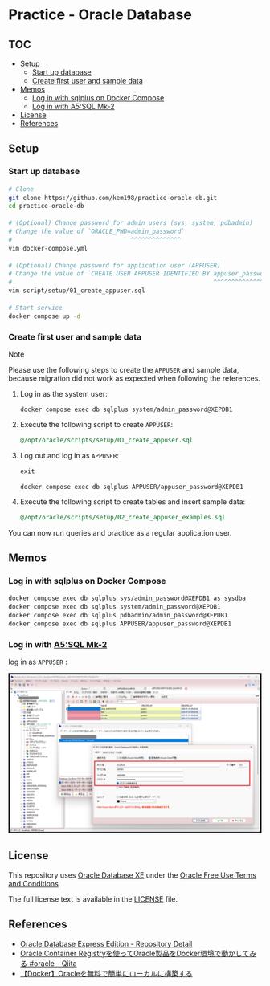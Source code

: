 <!-- omit in toc -->
# Practice - Oracle Database

<!-- omit in toc -->
## TOC

- [Setup](#setup)
    - [Start up database](#start-up-database)
    - [Create first user and sample data](#create-first-user-and-sample-data)
- [Memos](#memos)
    - [Log in with sqlplus on Docker Compose](#log-in-with-sqlplus-on-docker-compose)
    - [Log in with A5:SQL Mk-2](#log-in-with-a5sql-mk-2)
- [License](#license)
- [References](#references)

## Setup

### Start up database

```sh
# Clone
git clone https://github.com/kem198/practice-oracle-db.git
cd practice-oracle-db

# (Optional) Change password for admin users (sys, system, pdbadmin)
# Change the value of `ORACLE_PWD=admin_password`
#                                 ^^^^^^^^^^^^^^
vim docker-compose.yml

# (Optional) Change password for application user (APPUSER)
# Change the value of `CREATE USER APPUSER IDENTIFIED BY appuser_password;`
#                                                        ^^^^^^^^^^^^^^^^
vim script/setup/01_create_appuser.sql

# Start service
docker compose up -d
```

### Create first user and sample data

> [!NOTE]
> Please use the following steps to create the `APPUSER` and sample data, because migration did not work as expected when following the references.

1. Log in as the system user:

    ```shell
    docker compose exec db sqlplus system/admin_password@XEPDB1
    ```

2. Execute the following script to create `APPUSER`:

    ```sql
    @/opt/oracle/scripts/setup/01_create_appuser.sql
    ```

3. Log out and log in as `APPUSER`:

    ```sql
    exit
    ```

    ```shell
    docker compose exec db sqlplus APPUSER/appuser_password@XEPDB1
    ```

4. Execute the following script to create tables and insert sample data:

    ```sql
    @/opt/oracle/scripts/setup/02_create_appuser_examples.sql
    ```

You can now run queries and practice as a regular application user.

## Memos

### Log in with sqlplus on Docker Compose

```sh
docker compose exec db sqlplus sys/admin_password@XEPDB1 as sysdba
docker compose exec db sqlplus system/admin_password@XEPDB1
docker compose exec db sqlplus pdbadmin/admin_password@XEPDB1
docker compose exec db sqlplus APPUSER/appuser_password@XEPDB1
```

### Log in with [A5:SQL Mk-2](https://a5m2.mmatsubara.com/)

log in as `APPUSER` :

![a5m2](./images/a5m2.png)

## License

This repository uses [Oracle Database XE](https://www.oracle.com/jp/database/technologies/appdev/xe.html) under the [Oracle Free Use Terms and Conditions](https://www.oracle.com/downloads/licenses/oracle-free-license.html).

The full license text is available in the [LICENSE](./LICENSE) file.

## References

- [Oracle Database Express Edition - Repository Detail](https://container-registry.oracle.com/ords/f?p=113:4:5050694688007:::4:P4_REPOSITORY,AI_REPOSITORY,AI_REPOSITORY_NAME,P4_REPOSITORY_NAME,P4_EULA_ID,P4_BUSINESS_AREA_ID:803,803,Oracle%20Database%20Express%20Edition,Oracle%20Database%20Express%20Edition,1,0&cs=3oQDD5bKN0uKPlM4cbUTplI8klg4dSyCU7vkE8T1UVokexF9WHn2wR6xE1Z5i7W50TlQ3xq-2irOUPwTlyE3onA)
- [Oracle Container Registryを使ってOracle製品をDocker環境で動かしてみる \#oracle - Qiita](https://qiita.com/charon/items/44624e2cdf21449769cf)
- [【Docker】Oracleを無料で簡単にローカルに構築する](https://zenn.dev/re24_1986/articles/29430f2f8b4b46)
